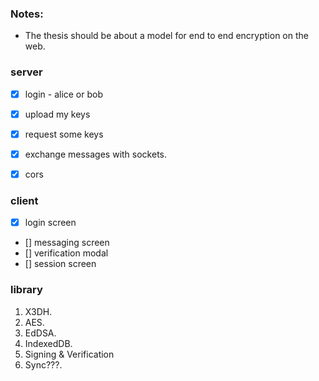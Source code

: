 ### Notes:

- The thesis should be about a model for end to end encryption on the web.

### server

- [x] login - alice or bob
- [x] upload my keys
- [x] request some keys
- [x] exchange messages with sockets.
- [x] cors


### client

- [x] login screen
- [] messaging screen
- [] verification modal
- [] session screen


### library

1. X3DH.
2. AES.
3. EdDSA.
4. IndexedDB.
5. Signing & Verification
6. Sync???.
